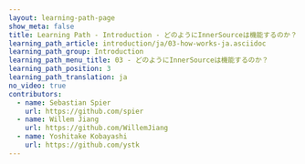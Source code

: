```yaml
---
layout: learning-path-page
show_meta: false
title: Learning Path - Introduction - どのようにInnerSourceは機能するのか？
learning_path_article: introduction/ja/03-how-works-ja.asciidoc
learning_path_group: Introduction
learning_path_menu_title: 03 - どのようにInnerSourceは機能するのか？
learning_path_position: 3
learning_path_translation: ja
no_video: true
contributors:
  - name: Sebastian Spier
    url: https://github.com/spier
  - name: Willem Jiang
    url: https://github.com/WillemJiang
  - name: Yoshitake Kobayashi
    url: https://github.com/ystk
---
```

<!--- This file autogenerated from https://github.com/InnerSourceCommons/InnerSourceLearningPath/blob/master/scripts -->